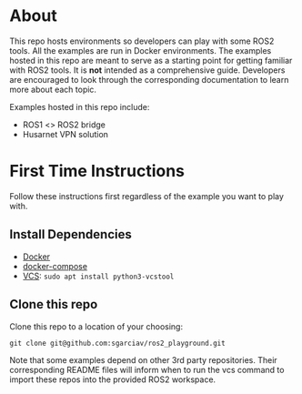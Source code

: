# About

This repo hosts environments so developers can play with some ROS2 tools. All
the examples are run in Docker environments. The examples hosted in this repo
are meant to serve as a starting point for getting familiar with ROS2 tools. It
is **not** intended as a comprehensive guide. Developers are encouraged to look
through the corresponding documentation to learn more about each topic.

Examples hosted in this repo include:
* ROS1 <> ROS2 bridge
* Husarnet VPN solution

# First Time Instructions

Follow these instructions first regardless of the example you want to play
with.

## Install Dependencies

* [Docker](https://docs.docker.com/engine/install/ubuntu/)
* [docker-compose](https://docs.docker.com/compose/install/)
* [VCS](http://wiki.ros.org/vcstool): `sudo apt install python3-vcstool`

## Clone this repo

Clone this repo to a location of your choosing:

    git clone git@github.com:sgarciav/ros2_playground.git

Note that some examples depend on other 3rd party repositories. Their
corresponding README files will inform when to run the vcs command to import
these repos into the provided ROS2 workspace.
